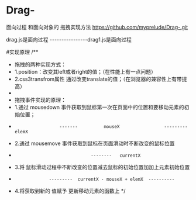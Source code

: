 # Drag-
面向过程 和面向对象的 拖拽实现方法
https://github.com/myprelude/Drag-.git

drag.js是面向过程 ----------------drag1.js是面向过程

#实现原理
/**
 * 拖拽的两种实现方式：
 * 	1.position：改变其left或者right的值；（在性能上有一点问题）
 * 	2.css3transfrom属性 通过改变translate的值；（在浏览器的兼容性上有带提高）
 *
 * 拖拽事件实现的原理：
 * 	1.通过 mousedown 事件获取到鼠标第一次在页面中的位置和要移动元素的初始位置；
 * 						-------          mouseX                 ---------        elemX
 * 	2.通过 mousemove 事件获取到鼠标在页面滑动时不断改变的鼠标位置
 * 									--------   currentX
 * 	3.将 鼠标滑动过程中不断改变的位置减去鼠标的初始位置加加上元素初始位置
 * 					---------  currentX - mouseX + elemX  ----------
 *    4.将获取到新的 值赋予 更新移动元素的函数上
 */
